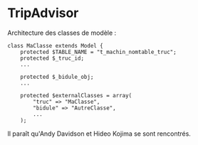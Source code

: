 # TripAdvisor

Architecture des classes de modèle :  
```
class MaClasse extends Model {
	protected $TABLE_NAME = "t_machin_nomtable_truc";
	protected $_truc_id;
	...

	protected $_bidule_obj;
	...

	protected $externalClasses = array(
		"truc" => "MaClasse",
		"bidule" => "AutreClasse",
		...
	);
```

Il paraît qu'Andy Davidson et Hideo Kojima se sont rencontrés.
